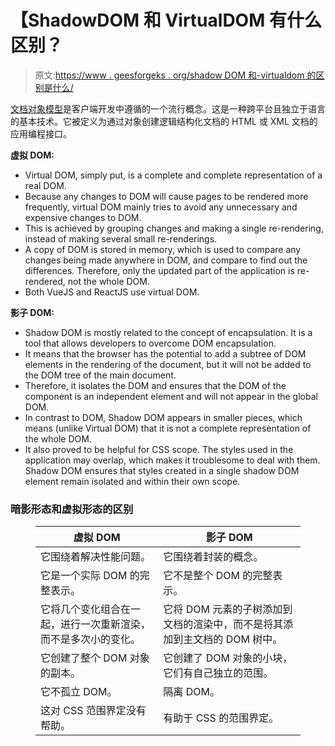 # 【ShadowDOM 和 VirtualDOM 有什么区别？

> 原文:[https://www . geesforgeks . org/shadow DOM 和-virtualdom 的区别是什么/](https://www.geeksforgeeks.org/what-is-the-difference-between-shadowdom-and-virtualdom/)

[文档对象模型](https://www.geeksforgeeks.org/dom-document-object-model/)是客户端开发中遵循的一个流行概念。这是一种跨平台且独立于语言的基本技术。它被定义为通过对象创建逻辑结构化文档的 HTML 或 XML 文档的应用编程接口。

**虚拟 DOM:**

*   Virtual DOM, simply put, is a complete and complete representation of a real DOM.
*   Because any changes to DOM will cause pages to be rendered more frequently, virtual DOM mainly tries to avoid any unnecessary and expensive changes to DOM.
*   This is achieved by grouping changes and making a single re-rendering, instead of making several small re-renderings.
*   A copy of DOM is stored in memory, which is used to compare any changes being made anywhere in DOM, and compare to find out the differences. Therefore, only the updated part of the application is re-rendered, not the whole DOM.
*   Both VueJS and ReactJS use virtual DOM.

**影子 DOM:**

*   Shadow DOM is mostly related to the concept of encapsulation. It is a tool that allows developers to overcome DOM encapsulation.
*   It means that the browser has the potential to add a subtree of DOM elements in the rendering of the document, but it will not be added to the DOM tree of the main document.
*   Therefore, it isolates the DOM and ensures that the DOM of the component is an independent element and will not appear in the global DOM.
*   In contrast to DOM, Shadow DOM appears in smaller pieces, which means (unlike Virtual DOM) that it is not a complete representation of the whole DOM.
*   It also proved to be helpful for CSS scope. The styles used in the application may overlap, which makes it troublesome to deal with them. Shadow DOM ensures that styles created in a single shadow DOM element remain isolated and within their own scope.

### **暗影形态和虚拟形态的区别**

<figure class="table">

| 虚拟 DOM | 影子 DOM |
| --- | --- |
| 它围绕着解决性能问题。 | 它围绕着封装的概念。 |
| 它是一个实际 DOM 的完整表示。 | 它不是整个 DOM 的完整表示。 |
| 它将几个变化组合在一起，进行一次重新渲染，而不是多次小的变化。 | 它将 DOM 元素的子树添加到文档的渲染中，而不是将其添加到主文档的 DOM 树中。 |
| 它创建了整个 DOM 对象的副本。 | 它创建了 DOM 对象的小块，它们有自己独立的范围。 |
| 它不孤立 DOM。 | 隔离 DOM。 |
| 这对 CSS 范围界定没有帮助。 | 有助于 CSS 的范围界定。 |

</figure>